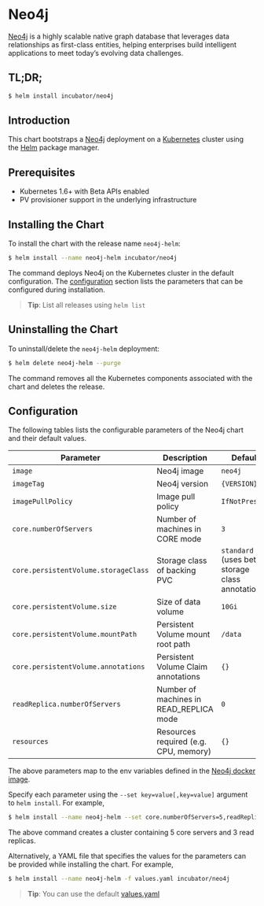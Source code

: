 # Neo4j

[Neo4j](https://neo4j.com/) is a highly scalable native graph database that leverages data relationships as first-class entities, helping enterprises build intelligent applications to meet today’s evolving data challenges.

## TL;DR;

```bash
$ helm install incubator/neo4j
```

## Introduction

This chart bootstraps a [Neo4j](https://github.com/neo4j/docker-neo4j) deployment on a [Kubernetes](http://kubernetes.io) cluster using the [Helm](https://helm.sh) package manager.

## Prerequisites

- Kubernetes 1.6+ with Beta APIs enabled
- PV provisioner support in the underlying infrastructure

## Installing the Chart

To install the chart with the release name `neo4j-helm`:

```bash
$ helm install --name neo4j-helm incubator/neo4j
```

The command deploys Neo4j on the Kubernetes cluster in the default configuration. The [configuration](#configuration) section lists the parameters that can be configured during installation.

> **Tip**: List all releases using `helm list`

## Uninstalling the Chart

To uninstall/delete the `neo4j-helm` deployment:

```bash
$ helm delete neo4j-helm --purge
```

The command removes all the Kubernetes components associated with the chart and deletes the release.

## Configuration

The following tables lists the configurable parameters of the Neo4j chart and their default values.

|         Parameter                    |             Description                        |                         Default                          |
|--------------------------------------|------------------------------------------------|----------------------------------------------------------|
| `image`                              | Neo4j image                                    | `neo4j`                                                  |
| `imageTag`                           | Neo4j version                                  | `{VERSION}`                                              |
| `imagePullPolicy`                    | Image pull policy                              | `IfNotPresent`                                           |
| `core.numberOfServers`               | Number of machines in CORE mode                | `3`                                                      |
| `core.persistentVolume.storageClass` | Storage class of backing PVC                   | `standard` (uses beta storage class annotation)          |
| `core.persistentVolume.size`         | Size of data volume                            | `10Gi`                                                   |
| `core.persistentVolume.mountPath`    | Persistent Volume mount root path              | `/data`                                                  |
| `core.persistentVolume.annotations`  | Persistent Volume Claim annotations            | `{}`                                                     |
| `readReplica.numberOfServers`        | Number of machines in READ_REPLICA mode        | `0`                                                      |
| `resources`                          | Resources required (e.g. CPU, memory)          | `{}`                                                     |  

The above parameters map to the env variables defined in the [Neo4j docker image](https://github.com/neo4j/docker-neo4j).

Specify each parameter using the `--set key=value[,key=value]` argument to `helm install`. For example,

```bash
$ helm install --name neo4j-helm --set core.numberOfServers=5,readReplica.numberOfServers=3 incubator/neo4j
```

The above command creates a cluster containing 5 core servers and 3 read replicas.

Alternatively, a YAML file that specifies the values for the parameters can be provided while installing the chart. For example,

```bash
$ helm install --name neo4j-helm -f values.yaml incubator/neo4j
```

> **Tip**: You can use the default [values.yaml](values.yaml)
